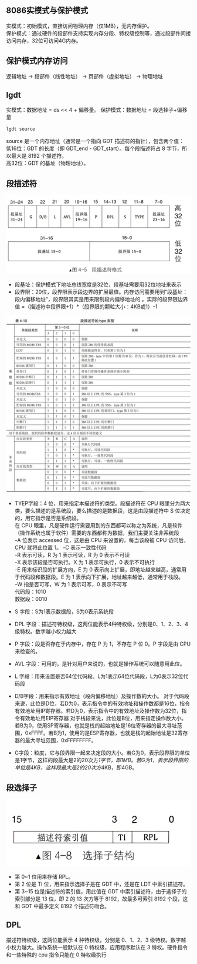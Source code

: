## 8086实模式与保护模式
实模式：初始模式，直接访问物理内存（仅1MB），无内存保护。  
​保护模式：通过硬件的段部件支持实现内存分段、特权级控制等，通过段部件间接访问内存，32位可访问4G内存。

## 保护模式内存访问
逻辑地址 -> 段部件（线性地址） -> 页部件（虚拟地址） -> 物理地址

## lgdt
实模式：数据地址​ = ds << 4 + 偏移量。
保护模式：数据地址 = 段选择子+偏移量  
```cpp
lgdt source  
```
source 是一个内存地址（通常是一个指向 GDT 描述符的指针），包含两个值：  
​低16位：GDT 的长度（即 GDT_end - GDT_start）。每个段描述符占 8 字节，所以最大是 8192 个描述符。  
​高32位：GDT 的基址（物理地址）。

## 段描述符
![](image/段描述符格式.png)

- 段基址：保护模式下地址总线宽度是32位，段基址需要用32位地址来表示  
- 段界限：20位，段界限表示段边界的扩展最值。内存访问需要用到“段基址：段内偏移地址”，段界限其实是用来限制段内偏移地址的
。实际的段界限边界值 =（描述符中段界限+1）*（段界限的颗粒大小：4KB或1）-1  

![](image/段描述符的type类型.png)

- TYEP字段：4 位，用来指定本描述符的类型。段描述符在 CPU 眼里分为两大类，要么描述的是系统段，要么描述的是数据段，这是由段描述符中 S 位决定的，用它指示是否是系统段。  
在 CPU 眼里，凡是硬件运行需要用到的东西都可以称之为系统，凡是软件（操作系统也属于软件）需要的东西都称为数据，我们主要关注非系统段  
-A 位表示 accessed 位，这是由 CPU 来设置的，每当该段被 CPU 访问后，CPU 就将此位置 1。
-C 表示一致性代码  
-R 表示可读，R 为 1 表示可读，R 为 0 表示不可读  
-X 表示该段是否可执行。X 为 1 表示可执行，0 表示不可执行  
-E 用来标识段的扩展方向，E 为 0 表示向上扩展，即地址越来越高，通常用于代码段和数据段。E 为 1 表示向下扩展，地址越来越低，通常用于栈段。  
-W 指是否可写，W 为 1 表示可写，0 表示不可写  
代码段：1010  
数据段：0010

- S 字段：S为1表示数据段，S为0表示系统段
- DPL 字段：描述符特权级，这两位能表示4种特权级，分别是0、1、2、3、4级特权。数字越小权力越大
- P 字段：段是否存在于内存中，存在 P 为 1，不存在 P 位 0。P 字段是由 CPU 来检查的。
- AVL 字段：可用的，是针对用户来说的，也就是操作系统可以随意用此位。
- L 字段：用来设置是否64位代码段。L为1表示64位代码段，L为0表示32位代码段
- D/B字段：用来指示有效地址（段内偏移地址）及操作数的大小。
对于代码段来说，此位是D位，若D为0，表示指令中的有效地址和操作数都是16位，指令有效地址用IP寄存器。若D为0，表示指令中的有效地址及操作数为32位，指令有效地址用EIP寄存器
对于栈段来说，此位是B位，用来指定操作数大小。若B为0，使用SP寄存器，也就是栈的起始地址是16位寄存器的最大寻址范围，0xFFFF。若B为1，使用的是ESP寄存器，也就是栈的起始地址是32寄存器的最大寻址范围，0xFFFFFFFF。
- G字段：粒度，它与段界限一起来决定段的大小。若G为0，表示段界限的单位是1字节，这样的段最大是2的20次方*1字节，即1MB。若G为1，表示段界限的单位是4KB，这样段最大是2的20次方*4KB，即4GB。

## 段选择子
![](image/段选择子结构.png)

- 第 0~1 位用来存储 RPL。
- 第 2 位是 TI 位，用来指示选择子是在 GDT 中，还是在 LDT 中索引描述符。
- 第 3~15 位是描述符的索引值，用此值在 GDT 中索引描述符，由于选择子的索引部分是 13 位，即 2 的 13 次方等于 8192，故最多可索引 8192 个段，这和 GDT 中最多定义 8192 个描述符吻合。

## DPL
描述符特权级，这两位能表示 4 种特权级，分别是 0、1、2、3 级特权。数字越小权力越大。操作系统一般默认在 0 特权级，应用程序默认在 3 特权。硬件指令和一些特殊的 cpu 指令只能在 0 特权级执行